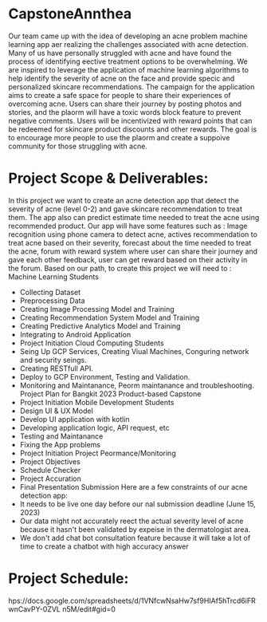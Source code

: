 # CapstoneAnnthea
Our team came up with the idea of developing an acne problem machine
learning app aer realizing the challenges associated with acne detection. Many of us have
personally struggled with acne and have found the process of identifying eective
treatment options to be overwhelming.
We are inspired to leverage the application of machine learning algorithms
to help identify the severity of acne on the face and provide specic and personalized
skincare recommendations.
The campaign for the application aims to create a safe space for people to
share their experiences of overcoming acne. Users can share their journey by posting
photos and stories, and the plaorm will have a toxic words block feature to prevent
negative comments. Users will be incentivized with reward points that can be redeemed for
skincare product discounts and other rewards. The goal is to encourage more people to
use the plaorm and create a suppoive community for those struggling with acne.

# Project Scope & Deliverables:
In this project we want to create an acne detection app that detect the severity
of acne (level 0-2) and gave skincare recommendation to treat them. The app also can
predict estimate time needed to treat the acne using recommended product. Our app will
have some features such as : Image recognition using phone camera to detect acne,
actives recommendation to treat acne based on their severity, forecast about the time
needed to treat the acne, forum with reward system where user can share their journey
and gave each other feedback, user can get reward based on their activity in the forum.
Based on our path, to create this project we will need to :
Machine Learning Students
- Collecting Dataset
- Preprocessing Data
- Creating Image Processing Model and Training
- Creating Recommendation System Model and Training
- Creating Predictive Analytics Model and Training
- Integrating to Android Application
- Project Initiation
Cloud Computing Students
- Seing Up GCP Services, Creating Viual Machines, Conguring network and
security seings.
- Creating RESTfull API.
- Deploy to GCP Environment, Testing and Validation.
- Monitoring and Maintanance, Peorm maintanance and troubleshooting.
Project Plan for Bangkit 2023 Product-based Capstone
- Project Initiation
Mobile Development Students
- Design UI & UX Model
- Develop UI application with kotlin
- Developing application logic, API request, etc
- Testing and Maintanance
- Fixing the App problems
- Project Initiation
Project Peormance/Monitoring
- Project Objectives
- Schedule Checker
- Project Accuration
- Final Presentation Submission
Here are a few constraints of our acne detection app:
- It needs to be live one day before our nal submission deadline (June 15, 2023)
- Our data might not accurately reect the actual severity level of acne because it
hasn't been validated by expeise in the dermatologist area.
- We don't add chat bot consultation feature because it will take a lot of time to
create a chatbot with high accuracy answer

# Project Schedule:
hps://docs.google.com/spreadsheets/d/1VNfcwNsaHw7sf9HIAf5hTrcd6iFRwnCavPY-0ZVL
n5M/edit#gid=0
